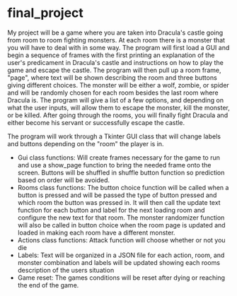  # final_project
My project will be a game where you are taken into Dracula's castle going from room to room fighting monsters.
At each room there is a monster that you will have to deal with in some way. 
The program will first load a GUI and begin a sequence of frames with the first printing an explanation of the user's predicament in Dracula's castle and instructions on how to play the game and escape the castle. 
The program will then pull up a room frame, "page", where text will be shown describing the room and three buttons giving different choices. 
The monster will be either a wolf, zombie, or spider and will be randomly chosen for each room besides the last room where Dracula is.
The program will give a list of a few options, and depending on what the user inputs, will allow them to escape the monster, kill the monster, or be killed. 
After going through the rooms, you will finally fight Dracula and either become his servant or successfully escape the castle.

The program will work through a Tkinter GUI class that will change labels and buttons depending on the "room" the player is in. 
- Gui class functions:
 Will create frames necessary for the game to run and use a show_page function to bring the needed frame onto the screen. Buttons will be shuffled in shuffle button function so prediction based on order will be avoided.
- Rooms class functions:
  The button choice function will be called when a button is pressed and will be passed the type of button pressed and which room the button was pressed in. It will then call the update text function for each button and label for the next loading room and configure the new text for that room. The monster randomizer function will also be called in button choice when the room page is updated and loaded in making each room have a different monster.
- Actions class functions:
 Attack function will choose whether or not you die
- Labels:
 Text will be organized in a JSON file for each action, room, and monster combination and labels will be updated showing each rooms description of the users situation
- Game reset:
  The games conditions will be reset after dying or reaching the end of the game. 

